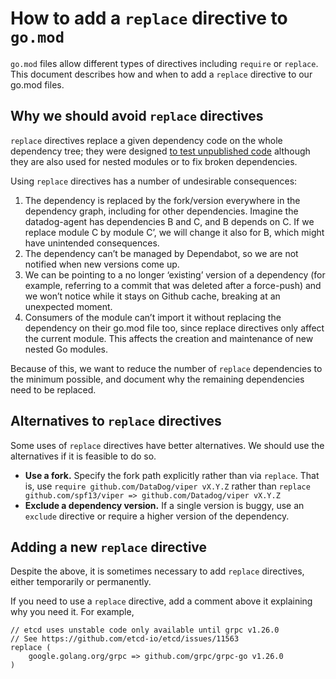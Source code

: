 # How to add a `replace` directive to `go.mod`

`go.mod` files allow different types of directives including `require` or `replace`.
This document describes how and when to add a `replace` directive to our go.mod files.

## Why we should avoid `replace` directives

`replace` directives replace a given dependency code on the whole dependency tree; they were designed [to test unpublished code](https://golang.org/doc/modules/managing-dependencies#unpublished) although they are also used for nested modules or to fix broken dependencies. 

Using `replace` directives has a number of undesirable consequences:
1. The dependency is replaced by the fork/version everywhere in the dependency graph, including for other dependencies. Imagine the datadog-agent has dependencies B and C, and B depends on C. If we replace module C by module C’, we will change it also for B, which might have unintended consequences.
2. The dependency can’t be managed by Dependabot, so we are not notified when new versions come up.
3. We can be pointing to a no longer ‘existing’ version of a dependency (for example, referring to a commit that was deleted after a force-push) and we won’t notice while it stays on Github cache, breaking at an unexpected moment.
4. Consumers of the module can’t import it without replacing the dependency on their go.mod file too, since replace directives only affect the current module. This affects the creation and maintenance of new nested Go modules.

Because of this, we want to reduce the number of `replace` dependencies to the minimum possible, and document why the remaining dependencies need to be replaced.

## Alternatives to `replace` directives

Some uses of `replace` directives have better alternatives. We should use the alternatives if it is feasible to do so.

- **Use a fork.** Specify the fork path explicitly rather than via `replace`. That is, use `require github.com/DataDog/viper vX.Y.Z` rather than `replace github.com/spf13/viper => github.com/Datadog/viper vX.Y.Z`
- **Exclude a dependency version.**  If a single version is buggy, use an `exclude` directive or require a higher version of the dependency.

## Adding a new `replace` directive

Despite the above, it is sometimes necessary to add `replace` directives, either temporarily or permanently.

If you need to use a `replace` directive, add a comment above it explaining why you need it.
For example,

```
// etcd uses unstable code only available until grpc v1.26.0
// See https://github.com/etcd-io/etcd/issues/11563
replace (
	google.golang.org/grpc => github.com/grpc/grpc-go v1.26.0
)
```
